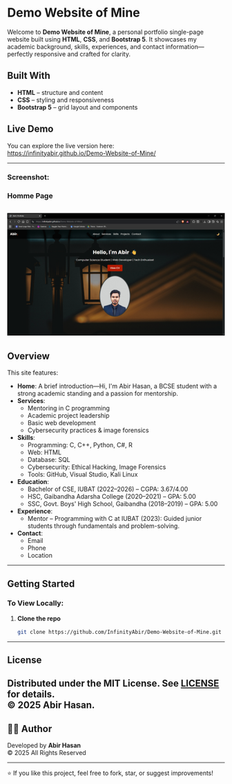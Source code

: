 # Demo Website of Mine

Welcome to **Demo Website of Mine**, a personal portfolio single-page website built using **HTML**, **CSS**, and **Bootstrap 5**. It showcases my academic background, skills, experiences, and contact information—perfectly responsive and crafted for clarity.

##  Built With
- **HTML** – structure and content
- **CSS** – styling and responsiveness
- **Bootstrap 5** – grid layout and components

##  Live Demo
You can explore the live version here:  
https://infinityabir.github.io/Demo-Website-of-Mine/

---
### Screenshot:
### Homme Page

![Home Page](image/homepage.png)
---
##  Overview

This site features:

- **Home**: A brief introduction—Hi, I'm Abir Hasan, a BCSE student with a strong academic standing and a passion for mentorship.
- **Services**:  
  - Mentoring in C programming  
  - Academic project leadership  
  - Basic web development  
  - Cybersecurity practices & image forensics
- **Skills**:  
  - Programming: C, C++, Python, C#, R  
  - Web: HTML  
  - Database: SQL  
  - Cybersecurity: Ethical Hacking, Image Forensics  
  - Tools: GitHub, Visual Studio, Kali Linux
- **Education**:  
  - Bachelor of CSE, IUBAT (2022–2026) – CGPA: 3.67/4.00  
  - HSC, Gaibandha Adarsha College (2020–2021) – GPA: 5.00  
  - SSC, Govt. Boys' High School, Gaibandha (2018–2019) – GPA: 5.00
- **Experience**:  
  - Mentor – Programming with C at IUBAT (2023): Guided junior students through fundamentals and problem-solving.
- **Contact**:  
  - Email 
  - Phone
  - Location

---
##  Getting Started

### To View Locally:
1. **Clone the repo**  
   ```bash
   git clone https://github.com/InfinityAbir/Demo-Website-of-Mine.git
---
##  License

Distributed under the **MIT License**. See [LICENSE](LICENSE) for details.  
© 2025 Abir Hasan.
---
## 👨‍💻 Author

Developed by **Abir Hasan**  
© 2025 All Rights Reserved  

---
⭐ If you like this project, feel free to fork, star, or suggest improvements!
